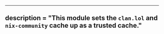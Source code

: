 ---
description = "This module sets the `clan.lol` and `nix-community` cache up as a trusted cache."
----
